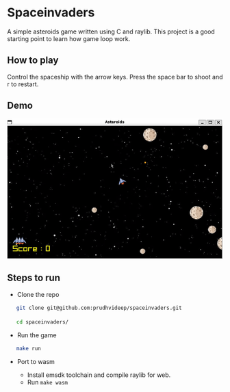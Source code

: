 # Spaceinvaders

A simple asteroids game written using C and raylib. This project is a good starting point to learn how game loop work.

## How to play

Control the spaceship with the arrow keys. Press the space bar to shoot and r to restart.
## Demo

![Space Invaders Gameplay](demo.gif)

## Steps to run

- Clone the repo

```bash
   git clone git@github.com:prudhvideep/spaceinvaders.git

   cd spaceinvaders/
```

- Run the game

```bash
   make run
```

- Port to wasm

   - Install emsdk toolchain and compile raylib for web.
   - Run `make wasm`    



